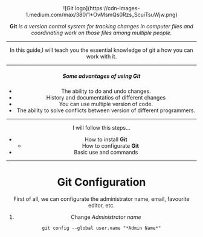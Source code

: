 <center> ![Git logo](https://cdn-images-1.medium.com/max/380/1*OvMsmQs0Rzs_ScuiTsuWjw.png)

**Git** *is a version control system for tracking changes in computer files and coordinating work on those files among multiple people.*

---

In this guide,I will teach you the essential knowledge of git a
how you can work with it.

---

##### *Some advantages of using*  Git
* The ability to do and undo changes.
* History and documentatios of different changes
* You can use multiple version of code.
* The ability to solve conflicts between version of different programmers.

---

I will follow this steps...
* How to install **Git**
  * How to configurate **Git**
* Basic use and commands

---

# **Git** Configuration

First of all, we can configurate the administrator name, email, favourite editor, etc.

1. Change *Administrator name*
~~~
git config --global user.name "*Admin Name*"
~~~

